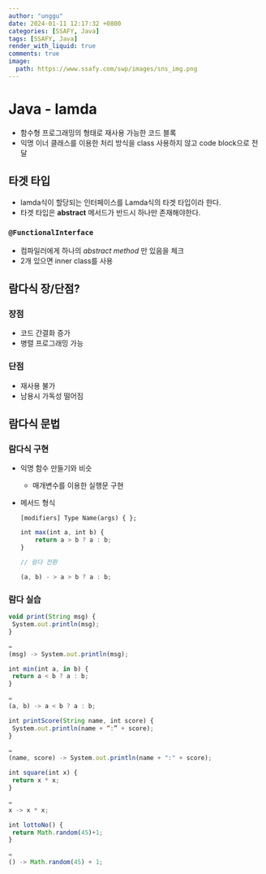 ```yaml
---
author: "unggu"
date: 2024-01-11 12:17:32 +0800
categories: [SSAFY, Java]
tags: [SSAFY, Java]
render_with_liquid: true
comments: true
image:
  path: https://www.ssafy.com/swp/images/sns_img.png
---
```



# Java - lamda

- 함수형 프로그래밍의 형태로 재사용 가능한 코드 블록
- 익명 이너 클래스를 이용한 처리 방식을 class 사용하지 않고 code block으로 전달

## 타겟 타입

- lamda식이 할당되는 인터페이스를 Lamda식의 타겟 타입이라 한다.
- 타겟 타입은 **abstract** 메서드가 반드시 하나만 존재해야한다.

### `@FunctionalInterface`

- 컴파일러에게 하나의 *abstract method* 만 있음을 체크
- 2개 있으면 inner class를 사용

## 람다식 장/단점?

### 장점

- 코드 간결화 증가
- 병렬 프로그래밍 가능

### 단점

- 재사용 불가
- 남용시 가독성 떨어짐

## 람다식 문법

### 람다식 구현

- 익명 함수 만들기와 비슷
    - 매개변수를 이용한 실행문 구현
- 메서드 형식
    
    `[modifiers] Type Name(args) { };`
    
    ```jsx
    int max(int a, int b) {
    	return a > b ? a : b;
    }
    
    // 람다 전환
    
    (a, b) - > a > b ? a : b;
    ```
    

### 람다 실습

```jsx
void print(String msg) {
 System.out.println(msg);
}

=
(msg) -> System.out.println(msg);

int min(int a, in b) {
 return a < b ? a : b;
}

=
(a, b) -> a < b ? a : b;

int printScore(String name, int score) {
 System.out.println(name + “:” + score);
}

=
(name, score) -> System.out.println(name + ":" + score);

int square(int x) {
 return x * x;
}

= 
x -> x * x;

int lottoNo() {
 return Math.random(45)+1;
}

=
() -> Math.random(45) + 1;
```